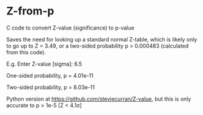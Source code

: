 # Z-from-p
C code to convert Z-value (significance) to p-value 

Saves the need for looking up a standard normal Z-table, which is likely only to go up to Z = 3.49, or a two-sided probability p > 0.000483 (calculated from this code).

E.g. Enter Z-value [sigma]: 6.5

One-sided probability, p = 4.01e-11

Two-sided probability, p = 8.03e-11

Python version at https://github.com/steviecurran/Z-value, but this is only accurate to p > 1e-5 [Z < 4.1σ]
